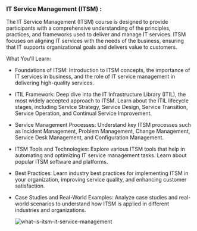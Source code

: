 ### IT Service Management (ITSM) :

The IT Service Management (ITSM) course is designed to provide participants with a comprehensive understanding of the principles, practices, and frameworks used to deliver and manage IT services. ITSM focuses on aligning IT services with the needs of the business, ensuring that IT supports organizational goals and delivers value to customers.

What You'll Learn:

- Foundations of ITSM: Introduction to ITSM concepts, the importance of IT services in business, and the role of IT service management in delivering high-quality services.
- ITIL Framework: Deep dive into the IT Infrastructure Library (ITIL), the most widely accepted approach to ITSM. Learn about the ITIL lifecycle stages, including Service Strategy, Service Design, Service Transition, Service Operation, and Continual Service Improvement.
- Service Management Processes: Understand key ITSM processes such as Incident Management, Problem Management, Change Management, Service Desk Management, and Configuration Management.
- ITSM Tools and Technologies: Explore various ITSM tools that help in automating and optimizing IT service management tasks. Learn about popular ITSM software and platforms.
- Best Practices: Learn industry best practices for implementing ITSM in your organization, improving service quality, and enhancing customer satisfaction.
- Case Studies and Real-World Examples: Analyze case studies and real-world scenarios to understand how ITSM is applied in different industries and organizations.

  ![what-is-itsm-it-service-management](https://github.com/user-attachments/assets/d45a221b-0347-47b6-8a40-f4897de8e9f0)

